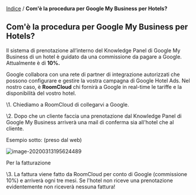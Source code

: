  [Indice](index.html) / **Com'è la procedura per Google My Business per Hotels?**

## Com'è la procedura per Google My Business per Hotels?

Il sistema di prenotazione all’interno del Knowledge Panel di Google My Business di un hotel è guidato da una commissione da pagare a Google. Attualmente è di **10%.**

Google collabora con una rete di partner di integrazione autorizzati che possono configurare e gestire la vostra campagna di Google Hotel Ads. Nel nostro caso, è **RoomCloud** chi fornirà a Google in real-time le tariffe e la disponibilità del vostro hotel.

\1. Chiediamo a RoomCloud di collegarvi a Google.

\2. Dopo che un cliente faccia una prenotazione dal Knowledge Panel di Google My Business arriverà una mail di conferma sia all'hotel che al cliente. 

Esempio sotto: (preso dal web)

![image-20200313195624489](C:\Users\annem\AppData\Roaming\Typora\typora-user-images\image-20200313195624489.png)

Per la fatturazione

\3. La fattura viene fatto da RoomCloud per conto di Google (commissione 10%) e arriverà ogni tre mesi. Se l'hotel non riceve una prenotazione evidentemente non riceverà nessuna fattura! 





























 